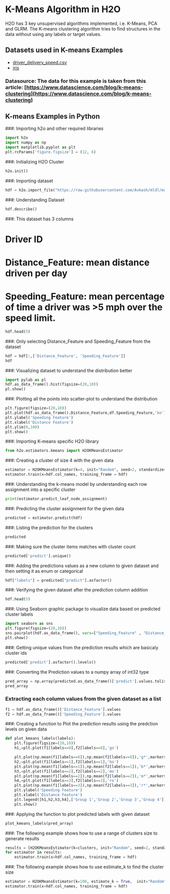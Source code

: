 # K-Means Algorithm in H2O #

H2O has 3 key unsupervised algorithms implemented, i.e. K-Means, PCA and GLRM. The K-means clustering algorithm tries to find structures in the data without using any labels or target values.

## Datasets used in K-means Examples ##
  - [driver_delivery_speed.csv](https://raw.githubusercontent.com/Avkash/mldl/master/data/driver_delivery_speed.csv)
  - [iris](https://raw.githubusercontent.com/Avkash/mldl/master/data/iris.csv)

### Datasource: The data for this example is taken from this article: [https://www.datascience.com/blog/k-means-clustering](https://www.datascience.com/blog/k-means-clustering) ###

## K-means Examples in Python ##


###: Importing h2o and other required libraries
```python
import h2o
import numpy as np
import matplotlib.pyplot as plt
plt.rcParams['figure.figsize'] = (12, 6)
```

###: Initializing H2O Cluster
```python
h2o.init()
```

###: Importing dataset
```python
hdf = h2o.import_file("https://raw.githubusercontent.com/Avkash/mldl/master/data/driver_delivery_speed.csv")
```

###: Understanding Dataset
```python
hdf.describe()
```

###: This dataset has 3 columns
# Driver ID
# Distance_Feature: mean distance driven per day
# Speeding_Feature: mean percentage of time a driver was >5 mph over the speed limit.
```python
hdf.head(5)
```

###: Only selecting Distance_Feature and Speeding_Feature from the dataset
```python
hdf = hdf[:,['Distance_Feature', 'Speeding_Feature']]
hdf
```

###: Visualizing dataset to understand the distribution better
```python
import pylab as pl
hdf.as_data_frame().hist(figsize=(20,10))
pl.show()
```

###: Plotting all the points into scatter-plot to understand the distribution
```python
plt.figure(figsize=(20,10))
plt.plot(hdf.as_data_frame().Distance_Feature,df.Speeding_Feature,'ko')
plt.ylabel('Speeding Feature')
plt.xlabel('Distance Feature')
plt.ylim(0,100)
plt.show()
```

###: Importing K-means specific H2O library
```python
from h2o.estimators.kmeans import H2OKMeansEstimator
```

###: Creating a cluster of size 4 with the given data
```python
estimator = H2OKMeansEstimator(k=4, init="Random", seed=2, standardize=True)
estimator.train(x=hdf.col_names, training_frame = hdf)
```

###: Understanding the k-means model by understanding each row assignment into a specific cluster
```python
print(estimator.predict_leaf_node_assignment)
```

###: Predicting the cluster assignment for the given data
```python
predicted = estimator.predict(hdf)
```

###: Listing the prediction for the clusters
```python
predicted
```

###: Making sure the cluster items matches with cluster count
```python
predicted['predict'].unique()
```

###: Adding the predictions values as a new column to given dataset and then setting it as enum or categorical
```python
hdf["labels"] = predicted["predict"].asfactor()
```

###: Verifying the given dataset after the prediction column addition
```python
hdf.head(5)
```

###: Using Seaborn graphic package to visualize data based on predicted cluster labels
```python
import seaborn as sns
plt.figure(figsize=(20,10))
sns.pairplot(hdf.as_data_frame(), vars=["Speeding_Feature" , "Distance_Feature"], hue="labels");
plt.show()
```

###: Getting unique values from the prediction results which are basicaly cluster ids
```python
predicted['predict'].asfactor().levels()
```

###: Converting the Prediction values to a numpy array of int32 type
```python
pred_array = np.array(predicted.as_data_frame()['predict'].values.tolist(), dtype=np.int32)
pred_array
```

### Extracting each column values from the given dataset as a list
```python
f1 = hdf.as_data_frame()['Distance_Feature'].values
f2 = hdf.as_data_frame()['Speeding_Feature'].values
```


###: Creating a function to Plot the prediction results using the predction levels on given data
```python
def plot_kmeans_labels(labels):
    plt.figure(figsize=(20,10))
    h1,=plt.plot(f1[labels==0],f2[labels==0],'go')

    plt.plot(np.mean(f1[labels==0]),np.mean(f2[labels==0]),'g*',markersize=20,mew=3)
    h2,=plt.plot(f1[labels==1],f2[labels==1],'bo')
    plt.plot(np.mean(f1[labels==1]),np.mean(f2[labels==1]),'b*',markersize=20,mew=3)
    h3,=plt.plot(f1[labels==2],f2[labels==2],'mo')
    plt.plot(np.mean(f1[labels==2]),np.mean(f2[labels==2]),'m*',markersize=20,mew=3)
    h4,=plt.plot(f1[labels==3],f2[labels==3],'ro')
    plt.plot(np.mean(f1[labels==3]),np.mean(f2[labels==3]),'r*',markersize=20,mew=3)
    plt.ylabel('Speeding Feature')
    plt.xlabel('Distance Feature')
    plt.legend([h1,h2,h3,h4],['Group 1','Group 2','Group 3','Group 4'], loc='upper left')
    plt.show()
```

###: Applying the function to plot predicted labels with given dataset 
```python
plot_kmeans_labels(pred_array)
```

###: The following example shows how to use a range of clusters size to generate results
```python
results = [H2OKMeansEstimator(k=clusters, init="Random", seed=2, standardize=True) for clusters in range(2,15)]
for estimator in results:
    estimator.train(x=hdf.col_names, training_frame = hdf)
```

###: The following example shows how to use estimate_k to find the cluster size
```python
estimator = H2OKMeansEstimator(k=100, estimate_k = True,  init="Random", seed=2, standardize=True)
estimator.train(x=hdf.col_names, training_frame = hdf)
```

